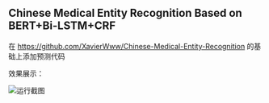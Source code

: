 ## Chinese Medical Entity Recognition Based on BERT+Bi-LSTM+CRF 

在 https://github.com/XavierWww/Chinese-Medical-Entity-Recognition 的基础上添加预测代码

效果展示：

![运行截图](https://github.com/Carl-Zfg/Chinese-Medical-Entity-Recognition/assets/102890055/fb427263-78af-474c-bc44-b991c844de8e)
